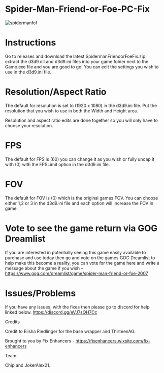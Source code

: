 # Spider-Man-Friend-or-Foe-PC-Fix

![spidermanfof](https://github.com/user-attachments/assets/23f08670-317d-4d6a-9ac7-75e19fc405b6)

# Instructions
Go to releases and download the latest SpidermanFriendorFoeFix.zip, extract the d3d9.dll and d3d9.ini files into your game folder next to the Game.exe file and you are good to go! You can edit the settings you wish to use in the d3d9.ini file.

# Resolution/Aspect Ratio
The default for resolution is set to (1920 x 1080) in the d3d9.ini file. Put the resolution that you wish to use in both the Width and Height area.

Resolution and aspect ratio edits are done together so you will only have to choose your resolution.

# FPS
The default for FPS is (60) you can change it as you wish or fully uncap it with (0) with the FPSLimit option in the d3d9.ini file.

# FOV
The default for FOV is (0) which is the original games FOV. You can choose either 1,2 or 3 in the d3d9.ini file and each option will increase the FOV in game.

# Vote to see the game return via GOG Dreamlist
If you are interested in potentially seeing this game easily available to purchase and use today then go and vote on the games GOG Dreamlist to help make this become a reality, you can vote for the game here and write a message about the game if you wish – https://www.gog.com/dreamlist/game/spider-man-friend-or-foe-2007 

# Issues/Problems
If you have any issues, with the fixes then please go to discord for help linked below. https://discord.gg/eVJ7sQH7Cc

Credits

Credit to Elisha Riedlinger for the base wrapper and ThirteenAG.

Brought to you by Fix Enhancers - https://fixenhancers.wixsite.com/fix-enhancers

Team:

Chip and JokerAlex21.